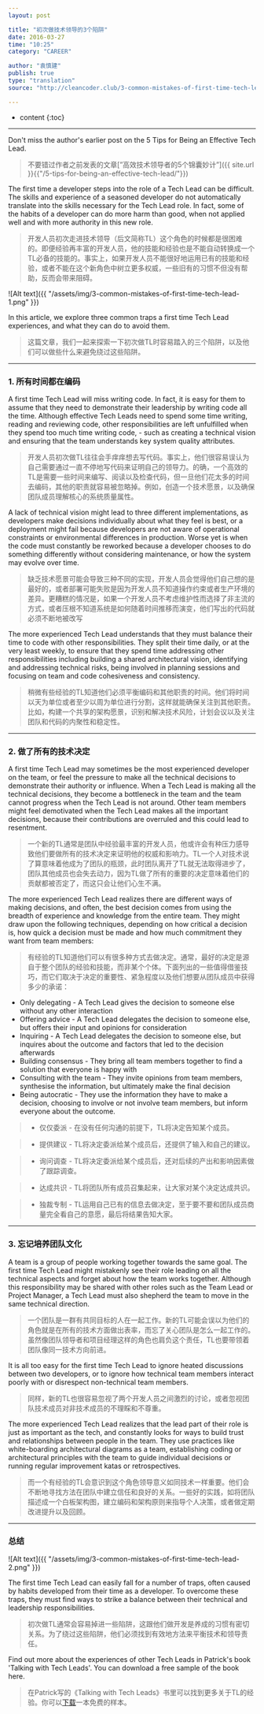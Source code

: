 ```yaml
---
layout: post

title: "初次做技术领导的3个陷阱"
date: 2016-03-27
time: "10:25"
category: "CAREER"

author: "袁慎建"
publish: true
type: "translation"
source: "http://cleancoder.club/3-common-mistakes-of-first-time-tech-lead/"

---
```




* content
{:toc}

---

Don't miss the author's earlier post on the 5 Tips for Being an Effective Tech Lead.

>不要错过作者之前发表的文章[”高效技术领导者的5个锦囊妙计”]({{ site.url }}{{"/5-tips-for-being-an-effective-tech-lead/"}})

The first time a developer steps into the role of a Tech Lead can be difficult. The skills and experience of a seasoned developer do not automatically translate into the skills necessary for the Tech Lead role. In fact, some of the habits of a developer can do more harm than good, when not applied well and with more authority in this new role.

>开发人员初次走进技术领导（后文简称TL）这个角色的时候都是很困难的。即便经验再丰富的开发人员，他的技能和经验也是不能自动转换成一个TL必备的技能的。事实上，如果开发人员不能很好地运用已有的技能和经验，或者不能在这个新角色中树立更多权威，一些旧有的习惯不但没有帮助，反而会带来阻碍。


![Alt text]({{ "/assets/img/3-common-mistakes-of-first-time-tech-lead-1.png" }})


In this article, we explore three common traps a first time Tech Lead experiences, and what they can do to avoid them.

>这篇文章，我们一起来探索一下初次做TL时容易踏入的三个陷阱，以及他们可以做些什么来避免绕过这些陷阱。

---

### 1. 所有时间都在编码

A first time Tech Lead will miss writing code. In fact, it is easy for them to assume that they need to demonstrate their leadership by writing code all the time. Although effective Tech Leads need to spend some time writing, reading and reviewing code, other responsibilities are left unfulfilled when they spend too much time writing code, - such as creating a technical vision and ensuring that the team understands key system quality attributes.

>开发人员初次做TL往往会手痒痒想去写代码。事实上，他们很容易误认为自己需要通过一直不停地写代码来证明自己的领导力。的确，一个高效的TL是需要一些时间来编写、阅读以及检查代码，但一旦他们花太多的时间去编码，其他的职责就容易被忽略掉。例如，创造一个技术愿景，以及确保团队成员理解核心的系统质量属性。


A lack of technical vision might lead to three different implementations, as developers make decisions individually about what they feel is best, or a deployment might fail because developers are not aware of operational constraints or environmental differences in production. Worse yet is when the code must constantly be reworked because a developer chooses to do something differently without considering maintenance, or how the system may evolve over time.

>缺乏技术愿景可能会导致三种不同的实现，开发人员会觉得他们自己想的是最好的，或者部署可能失败是因为开发人员不知道操作约束或者生产环境的差异。更糟糕的情况是，如果一个开发人员不考虑维护性而选择了非主流的方式，或者压根不知道系统是如何随着时间推移而演变，他们写出的代码就必须不断地被改写

The more experienced Tech Lead understands that they must balance their time to code with other responsibilities. They split their time daily, or at the very least weekly, to ensure that they spend time addressing other responsibilities including building a shared architectural vision, identifying and addressing technical risks, being involved in planning sessions and focusing on team and code cohesiveness and consistency.

>稍微有些经验的TL知道他们必须平衡编码和其他职责的时间。他们将时间以天为单位或者至少以周为单位进行分割，这样就能确保关注到其他职责。比如，构建一个共享的架构愿景，识别和解决技术风险，计划会议以及关注团队和代码的内聚性和稳定性。

---

### 2. 做了所有的技术决定

A first time Tech Lead may sometimes be the most experienced developer on the team, or feel the pressure to make all the technical decisions to demonstrate their authority or influence. When a Tech Lead is making all the technical decisions, they become a bottleneck in the team and the team cannot progress when the Tech Lead is not around. Other team members might feel demotivated when the Tech Lead makes all the important decisions, because their contributions are overruled and this could lead to resentment.

>一个新的TL通常是团队中经验最丰富的开发人员，他或许会有种压力感导致他们要做所有的技术决定来证明他的权威和影响力。TL一个人对技术说了算意味着他成为了团队的瓶颈，此时团队离开了TL就无法取得进步了，团队其他成员也会失去动力，因为TL做了所有的重要的决定意味着他们的贡献都被否定了，而这只会让他们心生不满。

The more experienced Tech Lead realizes there are different ways of making decisions, and often, the best decision comes from using the breadth of experience and knowledge from the entire team. They might draw upon the following techniques, depending on how critical a decision is, how quick a decision must be made and how much commitment they want from team members:

>有经验的TL知道他们可以有很多种方式去做决定。通常，最好的决定是源自于整个团队的经验和技能，而非某个个体。下面列出的一些值得借鉴技巧，而它们取决于决定的重要性、紧急程度以及他们想要从团队成员中获得多少的承诺：

- Only delegating - A Tech Lead gives the decision to someone else without any other interaction
- Offering advice - A Tech Lead delegates the decision to someone else, but offers their input and opinions for consideration
- Inquiring - A Tech Lead delegates the decision to someone else, but inquires about the outcome and factors that led to the decision afterwards
- Building consensus - They bring all team members together to find a solution that everyone is happy with
- Consulting with the team - They invite opinions from team members, synthesise the information, but ultimately make the final decision
- Being autocratic - They use the information they have to make a decision, choosing to involve or not involve team members, but inform everyone about the outcome.

>- 仅仅委派 - 在没有任何沟通的前提下，TL将决定告知某个成员。  

>- 提供建议 - TL将决定委派给某个成员后，还提供了输入和自己的建议。

>- 询问调查 - TL将决定委派给某个成员后，还对后续的产出和影响因素做了跟踪调查。

>- 达成共识 - TL将团队所有成员召集起来，让大家对某个决定达成共识。

>- 独裁专制 - TL运用自己已有的信息去做决定，至于要不要和团队成员商量完全看自己的意愿，最后将结果告知大家。

---

### 3. 忘记培养团队文化

A team is a group of people working together towards the same goal. The first time Tech Lead might mistakenly see their role leading on all the technical aspects and forget about how the team works together. Although this responsibility may be shared with other roles such as the Team Lead or Project Manager, a Tech Lead must also shepherd the team to move in the same technical direction.

>一个团队是一群有共同目标的人在一起工作。新的TL可能会误以为他们的角色就是在所有的技术方面做出表率，而忘了关心团队是怎么一起工作的。虽然像团队领导者和项目经理这样的角色也肩负这个责任，TL也要带领着团队像同一技术方向前进。

It is all too easy for the first time Tech Lead to ignore heated discussions between two developers, or to ignore how technical team members interact poorly with or disrespect non-technical team members.

>同样，新的TL也很容易忽视了两个开发人员之间激烈的讨论，或者忽视团队技术成员对非技术成员的不理睬和不尊重。

The more experienced Tech Lead realizes that the lead part of their role is just as important as the tech, and constantly looks for ways to build trust and relationships between people in the team. They use practices like white-boarding architectural diagrams as a team, establishing coding or architectural principles with the team to guide individual decisions or running regular improvement katas or retrospectives.

>而一个有经验的TL会意识到这个角色领导意义如同技术一样重要。他们会不断地寻找方法在团队中建立信任和良好的关系。一些好的实践，如将团队描述成一个白板架构图，建立编码和架构原则来指导个人决策，或者做定期改进提升以及回顾。

---

### 总结
![Alt text]({{ "/assets/img/3-common-mistakes-of-first-time-tech-lead-2.png" }})

The first time Tech Lead can easily fall for a number of traps, often caused by habits developed from their time as a developer. To overcome these traps, they must find ways to strike a balance between their technical and leadership responsibilities.

>初次做TL通常会容易掉进一些陷阱，这跟他们做开发是养成的习惯有密切关系。为了绕过这些陷阱，他们必须找到有效地方法来平衡技术和领导责任。

Find out more about the experiences of other Tech Leads in Patrick's book 'Talking with Tech Leads'. You can download a free sample of the book here.​

>在Patrick写的《Talking with Tech Leads》书里可以找到更多关于TL的经验。你可以[下载](http://info.thoughtworks.com/talking-with-tech-leads-book.html)一本免费的样本。

